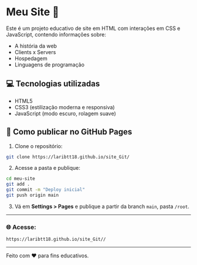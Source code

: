 # Meu Site 📘

Este é um projeto educativo de site em HTML com interações em CSS e JavaScript, contendo informações sobre:
- A história da web
- Clients x Servers
- Hospedagem
- Linguagens de programação

## 💻 Tecnologias utilizadas
- HTML5
- CSS3 (estilização moderna e responsiva)
- JavaScript (modo escuro, rolagem suave)

## 🚀 Como publicar no GitHub Pages

1. Clone o repositório:
```bash
git clone https://laribtt18.github.io/site_Git/
```

2. Acesse a pasta e publique:
```bash
cd meu-site
git add .
git commit -m "Deploy inicial"
git push origin main
```

3. Vá em **Settings > Pages** e publique a partir da branch `main`, pasta `/root`.

---

### 🌐 Acesse:
```
https://laribtt18.github.io/site_Git//
```

---

Feito com ❤️ para fins educativos.
